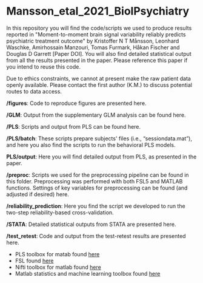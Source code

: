 # Mansson_etal_2021_BiolPsychiatry
In this repository you will find the code/scripts we used to produce results reported in "Moment-to-moment brain signal variability reliably predicts psychiatric treatment outcome" by Kristoffer N T Månsson, Leonhard Waschke, Amirhossain Manzouri, Tomas Furmark, Håkan Fischer and Douglas D Garrett [Paper DOI]. You will also find detailed statistical output from all the results presented in the paper. Please reference this paper if you intend to reuse this code.

Due to ethics constraints, we cannot at present make the raw patient data openly available. Please contact the first author (K.M.) to discuss potential routes to data access.

**/figures**: Code to reproduce figures are presented here.

**/GLM**: Output from the supplementary GLM analysis can be found here. 

**/PLS**: Scripts and output from PLS can be found here.

**/PLS/batch**: These scripts prepare subjects' files (i.e., “sessiondata.mat”), and here you also find the scripts to run the behavioral PLS models.

**PLS/output**: Here you will find detailed output from PLS, as presented in the paper.

**/preproc**: Scripts we used for the preprocessing pipeline can be found in this folder. Preprocessing was performed with both FSL5 and MATLAB functions. Settings of key variables for preprocessing can be found (and adjusted if desired) here.

**/reliability_prediction**: Here you find the script we developed to run the two-step reliability-based cross-validation.

**/STATA**: Detailed statistical outputs from STATA are presented here.

**/test_retest**: Code and output from the test-retest results are presented here.


* PLS toolbox for matab found [here](https://www.rotman-baycrest.on.ca/index.php?section=84 "Title")
* FSL found [here](https://fsl.fmrib.ox.ac.uk/fsl/fslwiki "Title")
* Nifti toolbox for matlab found [here](https://de.mathworks.com/matlabcentral/fileexchange/8797-tools-for-nifti-and-analyze-image "Title")
* Matlab statistics and machine learning toolbox found [here](https://de.mathworks.com/products/statistics.html "Title")
